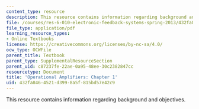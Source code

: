 ```yaml
---
content_type: resource
description: This resource contains information regarding background and objectives.
file: /courses/res-6-010-electronic-feedback-systems-spring-2013/432fa8464521d3998a5f815bd57e42c9_MITRES_6-010S13_chap01.pdf
file_type: application/pdf
learning_resource_types:
- Online Textbooks
license: https://creativecommons.org/licenses/by-nc-sa/4.0/
ocw_type: OCWFile
parent_title: Textbook
parent_type: SupplementalResourceSection
parent_uid: c87237fe-22ae-0a95-48ee-30c2382847cc
resourcetype: Document
title: 'Operational Amplifiers: Chapter 1'
uid: 432fa846-4521-d399-8a5f-815bd57e42c9
---
```

This resource contains information regarding background and objectives.